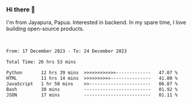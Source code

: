 ### Hi there 👋

I'm from Jayapura, Papua. Interested in backend. In my spare time, I love building open-source products.

<br>

 
 <!--START_SECTION:waka-->

```txt
From: 17 December 2023 - To: 24 December 2023

Total Time: 26 hrs 53 mins

Python       12 hrs 39 mins  >>>>>>>>>>>>-------------   47.07 %
HTML         11 hrs 14 mins  >>>>>>>>>>---------------   41.80 %
JavaScript   1 hr 50 mins    >>-----------------------   06.87 %
Bash         30 mins         -------------------------   01.92 %
JSON         17 mins         -------------------------   01.11 %
```

<!--END_SECTION:waka-->
